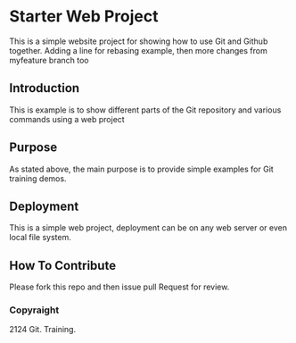 # Starter Web Project

This is a simple website project for showing how to use Git and Github together. Adding a line for rebasing example, then more changes from myfeature branch too

## Introduction

This is example is to show different parts of the Git repository and various commands using a web project

## Purpose

As stated above, the main purpose is to provide simple examples for Git training demos.

## Deployment

This is a simple web project, deployment can be on any web server or even local file system.

## How To Contribute

Please fork this repo and then issue pull Request for review.

### Copyraight

2124 Git. Training.